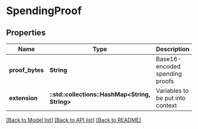 # SpendingProof

## Properties

Name | Type | Description | Notes
------------ | ------------- | ------------- | -------------
**proof_bytes** | **String** | Base16-encoded spending proofs | 
**extension** | **::std::collections::HashMap<String, String>** | Variables to be put into context | 

[[Back to Model list]](../README.md#documentation-for-models) [[Back to API list]](../README.md#documentation-for-api-endpoints) [[Back to README]](../README.md)


